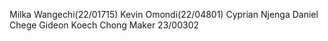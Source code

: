 Milka Wangechi(22/01715)
Kevin Omondi(22/04801)
Cyprian Njenga
Daniel Chege
Gideon Koech
Chong Maker 23/00302
